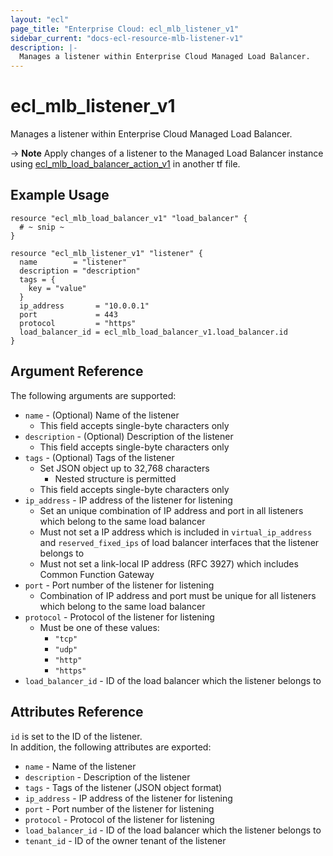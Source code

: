 ```yaml
---
layout: "ecl"
page_title: "Enterprise Cloud: ecl_mlb_listener_v1"
sidebar_current: "docs-ecl-resource-mlb-listener-v1"
description: |-
  Manages a listener within Enterprise Cloud Managed Load Balancer.
---
```


# ecl\_mlb\_listener\_v1

Manages a listener within Enterprise Cloud Managed Load Balancer.

-> **Note** Apply changes of a listener to the Managed Load Balancer instance using [ecl_mlb_load_balancer_action_v1](./ecl_mlb_load_balancer_action_v1) in another tf file.

## Example Usage

```hcl
resource "ecl_mlb_load_balancer_v1" "load_balancer" {
  # ~ snip ~
}

resource "ecl_mlb_listener_v1" "listener" {
  name        = "listener"
  description = "description"
  tags = {
    key = "value"
  }
  ip_address       = "10.0.0.1"
  port             = 443
  protocol         = "https"
  load_balancer_id = ecl_mlb_load_balancer_v1.load_balancer.id
}
```

## Argument Reference

The following arguments are supported:

* `name` - (Optional) Name of the listener
    * This field accepts single-byte characters only
* `description` - (Optional) Description of the listener
    * This field accepts single-byte characters only
* `tags` - (Optional) Tags of the listener
    * Set JSON object up to 32,768 characters
        * Nested structure is permitted
    * This field accepts single-byte characters only
* `ip_address` - IP address of the listener for listening
    * Set an unique combination of IP address and port in all listeners which belong to the same load balancer
    * Must not set a IP address which is included in `virtual_ip_address` and `reserved_fixed_ips` of load balancer interfaces that the listener belongs to
    * Must not set a link-local IP address (RFC 3927) which includes Common Function Gateway
* `port` - Port number of the listener for listening
    * Combination of IP address and port must be unique for all listeners which belong to the same load balancer
* `protocol` - Protocol of the listener for listening
    * Must be one of these values:
        * `"tcp"`
        * `"udp"`
        * `"http"`
        * `"https"`
* `load_balancer_id` - ID of the load balancer which the listener belongs to

## Attributes Reference

`id` is set to the ID of the listener.<br>
In addition, the following attributes are exported:

* `name` - Name of the listener
* `description` - Description of the listener
* `tags` - Tags of the listener (JSON object format)
* `ip_address` - IP address of the listener for listening
* `port` - Port number of the listener for listening
* `protocol` - Protocol of the listener for listening
* `load_balancer_id` - ID of the load balancer which the listener belongs to
* `tenant_id` - ID of the owner tenant of the listener

